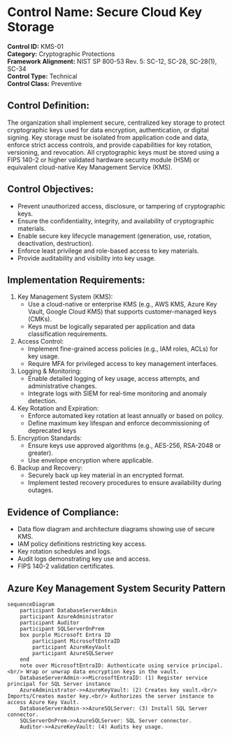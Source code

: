 # Control Name: Secure Cloud Key Storage
<b>Control ID:</b> KMS-01<br/>
<b>Category:</b> Cryptographic Protections<br/>
<b>Framework Alignment:</b> NIST SP 800-53 Rev. 5: SC-12, SC-28, SC-28(1), SC-34<br/>
<b>Control Type:</b> Technical<br/>
<b>Control Class:</b> Preventive<br/>

## Control Definition:
The organization shall implement secure, centralized key storage to protect cryptographic keys used for data encryption, authentication, or digital signing. Key storage must be isolated from application code and data, enforce strict access controls, and provide capabilities for key rotation, versioning, and revocation. All cryptographic keys must be stored using a FIPS 140-2 or higher validated hardware security module (HSM) or equivalent cloud-native Key Management Service (KMS).

## Control Objectives:
- Prevent unauthorized access, disclosure, or tampering of cryptographic keys.
- Ensure the confidentiality, integrity, and availability of cryptographic materials.
- Enable secure key lifecycle management (generation, use, rotation, deactivation, destruction).
- Enforce least privilege and role-based access to key materials.
- Provide auditability and visibility into key usage.

## Implementation Requirements:
1. Key Management System (KMS):
    - Use a cloud-native or enterprise KMS (e.g., AWS KMS, Azure Key Vault, Google Cloud KMS) that supports customer-managed keys (CMKs).
    - Keys must be logically separated per application and data classification requirements.
2. Access Control:
    - Implement fine-grained access policies (e.g., IAM roles, ACLs) for key usage.
    - Require MFA for privileged access to key management interfaces.
3. Logging & Monitoring:
    - Enable detailed logging of key usage, access attempts, and administrative changes.
    - Integrate logs with SIEM for real-time monitoring and anomaly detection.
4. Key Rotation and Expiration:
    - Enforce automated key rotation at least annually or based on policy.
    - Define maximum key lifespan and enforce decommissioning of deprecated keys
5. Encryption Standards:
    - Ensure keys use approved algorithms (e.g., AES-256, RSA-2048 or greater).
    - Use envelope encryption where applicable.
6. Backup and Recovery:
    - Securely back up key material in an encrypted format.
    - Implement tested recovery procedures to ensure availability during outages.

## Evidence of Compliance:
- Data flow diagram and architecture diagrams showing use of secure KMS.
- IAM policy definitions restricting key access.
- Key rotation schedules and logs.
- Audit logs demonstrating key use and access.
- FIPS 140-2 validation certificates.

## Azure Key Management System Security Pattern

```mermaid
sequenceDiagram
    participant DatabaseServerAdmin
    participant AzureAdministrator
    participant Auditor
    participant SQLServerOnPrem
    box purple Microsoft Entra ID  
        participant MicrosoftEntraID
        participant AzureKeyVault
        participant AzureSQLServer
    end
    note over MicrosoftEntraID: Authenticate using service principal.<br/> Wrap or unwrap data encryption keys in the vault.
    DatabaseServerAdmin->>MicrosoftEntraID: (1) Register service principal for SQL Server instance
    AzureAdministrator->>AzureKeyVault: (2) Creates key vault.<br/> Imports/Creates master key.<br/> Authorizes the server instance to access Azure Key Vault.
    DatabaseServerAdmin->>AzureSQLServer: (3) Install SQL Server connector.
    SQLServerOnPrem->>AzureSQLServer: SQL Server connector.
    Auditor->>AzureKeyVault: (4) Audits key usage.

```
